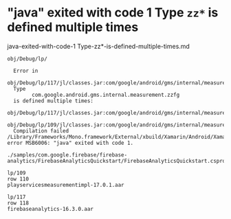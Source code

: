 # "java" exited with code 1 Type `zz*` is defined multiple times

java-exited-with-code-1 Type-zz*-is-defined-multiple-times.md

```
obj/Debug/lp/
```

```
  Error in 
    obj/Debug/lp/117/jl/classes.jar:com/google/android/gms/internal/measurement/zzfg.class:
  Type 
        com.google.android.gms.internal.measurement.zzfg 
  is defined multiple times: 
        obj/Debug/lp/117/jl/classes.jar:com/google/android/gms/internal/measurement/zzfg.class, 
        obj/Debug/lp/109/jl/classes.jar:com/google/android/gms/internal/measurement/zzfg.class
  Compilation failed
/Library/Frameworks/Mono.framework/External/xbuild/Xamarin/Android/Xamarin.Android.D8.targets(51,5): 
error MSB6006: "java" exited with code 1. 

./samples/com.google.firebase/firebase-analytics/FirebaseAnalyticsQuickstart/FirebaseAnalyticsQuickstart.csproj
```


```
lp/109 
row 110 
playservicesmeasurementimpl-17.0.1.aar

lp/117
row 118
firebaseanalytics-16.3.0.aar
```